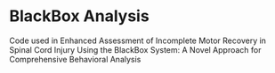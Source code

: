 # BlackBox Analysis
Code used in Enhanced Assessment of Incomplete Motor Recovery in Spinal Cord Injury Using the BlackBox System: A Novel Approach for Comprehensive Behavioral Analysis 
